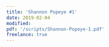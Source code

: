 ```yaml
---
title: 'Shannon Popeye #1'
date: 2019-02-04
modified:
pdf: '/scripts/Shannon-Popeye-1.pdf'
freelance: true
---
```

